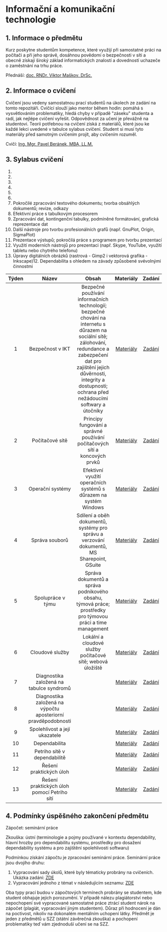 # Informační a komunikační technologie

## 1. Informace o předmětu

Kurz poskytne studentům kompetence, které využijí při samostatné práci na počítači a při jeho správě, dosáhnou povědomí o bezpečnosti v síti a obecně získají široký základ informatických znalostí a dovedností uchazeče o zaměstnání na trhu práce. 

Přednáší: [doc. RNDr. Viktor Maškov, DrSc.](https://ki.ujep.cz/cs/personalni-slozeni/viktor-maskov/)

## 2. Informace o cvičení

Cvičení jsou vedeny samostatnou prací studentů na úkolech ze zadání na tomto repozitáři. Cvičící slouží jako mentor během hodin: pomáhá s vysvětlováním problematiky, hledá chyby v případě "záseku" studenta a radí, jak nejlépe cvičení vyřešit. Odpovědnost za učení je převážně na studentovi. Teorii potřebnou na cvičení získá z materiálů, které jsou ke každé lekci uvedené v tabulce sylabus cvičení. Student si musí tyto materiály před samotným cvičením projít, aby cvičením rozuměl.

Cvičí: [Ing. Mgr. Pavel Beránek, MBA, LL.M.](https://ki.ujep.cz/cs/personalni-slozeni/pavel-beranek/)

## 3. Sylabus cvičení

1. 
2. 
3. 
4. 
5. 
6. 
7. Pokročilé zpracování textového dokumentu; tvorba obsáhlých dokumentů; revize, odkazy
8. Efektivní práce s tabulkovým procesorem
9. Zpracování dat, kontingenční tabulky, podmíněné formátování, grafická reprezentace dat
10. Další nástroje pro tvorbu profesionálních grafů (např. GnuPlot, Origin, SigmaPlot)
11. Prezentace výstupů; pokročilá práce s programem pro tvorbu prezentací
12. Využití moderních nástrojů pro prezentaci (např. Skype, YouTube, využití tabletu nebo chytrého telefonu)
13. Úpravy digitálních obrázků (rastrová - Gimp2 i vektorová grafika - Inkscape)12. Dependabilita s ohledem na závady způsobené svévolnými činnostmi 

|  Týden |  Název |  Obsah | Materiály | Zadání |
| :----: | :----: | :----: |  :----:   | :----: |
|    1   |  Bezpečnost v IKT | Bezpečné používání informačních technologií; bezpečné chování na internetu s důrazem na sociální sítě; zálohování, redundance a zabezpečení dat pro zajištění jejich důvěrnosti, integrity a dostupnosti; ochrana před nežádoucími softwary a útočníky | [Materiály]() | [Zadání](https://github.com/pavelberanek91/UJEP/tree/main/IKT/Cvičen%C3%AD%201) |
|    2   |  Počítačové sítě | Principy fungování a správné používání počítačových sítí a koncových prvků | [Materiály]() | [Zadání](https://github.com/pavelberanek91/UJEP/tree/main/IKT/Cvičen%C3%AD%202) |
|    3   |  Operační systémy | Efektivní využití operačních systémů s důrazem na systém Windows | [Materiály]() | [Zadání](https://github.com/pavelberanek91/UJEP/tree/main/IKT/Cvičen%C3%AD%203) |
|    4   |  Správa souborů | Sdílení a oběh dokumentů, systémy pro správu a verzování dokumentů, MS Sharepoint, GSuite | [Materiály]() | [Zadání](https://github.com/pavelberanek91/UJEP/tree/main/IKT/Cvičen%C3%AD%204) |
|    5   |  Spolupráce v týmu | Správa dokumentů a správa podnikového obsahu, týmová práce; prostředky pro týmovou práci a time management | [Materiály]() | [Zadání](https://github.com/pavelberanek91/UJEP/tree/main/IKT/Cvičen%C3%AD%205) |
|    6   |  Cloudové služby | Lokální a cloudové služby počítačové sítě; webová úložiště | [Materiály]() | [Zadání](https://github.com/pavelberanek91/UJEP/tree/main/IKT/Cvičen%C3%AD%206) |
|    7   |  Diagnostika založená na tabulce syndromů | | [Materiály]() | [Zadání](https://github.com/pavelberanek91/UJEP/tree/main/IKT/Cvičen%C3%AD%207) |
|    8   |  Diagnostika založená na výpočtu aposteriorní pravděpodobnosti | | [Materiály]() | [Zadání](https://github.com/pavelberanek91/UJEP/tree/main/IKT/Cvičen%C3%AD%208) |
|    9   |  Spolehlivost a její ukazatele | | [Materiály]() | [Zadání](https://github.com/pavelberanek91/UJEP/tree/main/IKT/Cvičen%C3%AD%209) |
|   10   |  Dependabilita | | [Materiály]() | [Zadání](https://github.com/pavelberanek91/UJEP/tree/main/IKT/Cvičen%C3%AD%2010) |
|   11   |  Petriho sítě v dependabilitě | | [Materiály]() | [Zadání](https://github.com/pavelberanek91/UJEP/tree/main/IKT/Cvičen%C3%AD%2011) |
|   12   |  Řešení praktických úloh | | [Materiály]() | [Zadání](https://github.com/pavelberanek91/UJEP/tree/main/IKT/Cvičen%C3%AD%2012) |
|   13   |  Řešení praktických úloh pomocí Petriho sítí | | [Materiály]() | [Zadání](https://github.com/pavelberanek91/UJEP/tree/main/IKT/Cvičen%C3%AD%2013) |


## 4. Podmínky úspěšného zakončení předmětu

Zápočet: seminární práce

Zkouška: ústní (terminologie a pojmy používané v kontextu dependability, hlavní hrozby pro dependabilitu systému, prostředky pro dosažení dependability systému a pro zajištění spolehlivosti softwaru)

Podmínkou získání zápočtu je zpracování seminární práce. Seminární práce jsou dvojího druhu:
1. Vypracování sady úkolů, které byly tématicky probrány na cvičeních. Ukázka zadání: [ZDE]()
2. Vypracování jednoho z témat v následujícím seznamu: [ZDE]()

Oba typy prací budou v zápočtových termínech probrány se studentem, kde student obhajuje jejich porozumění. V případě nálezu plagiátorství nebo nepochopení své vypracované samostatné práce ztrácí student nárok na zápočet (plagiát, vypracování jiným studentem). Důraz při hodnocení je dán na poctivost, nikoliv na dokonalém mentálním uchopení látky. Předmět je jeden z předmětů u SZZ (státní závěrečná zkouška) a pochopení problematiky teď vám zjednoduší učení se na SZZ.


